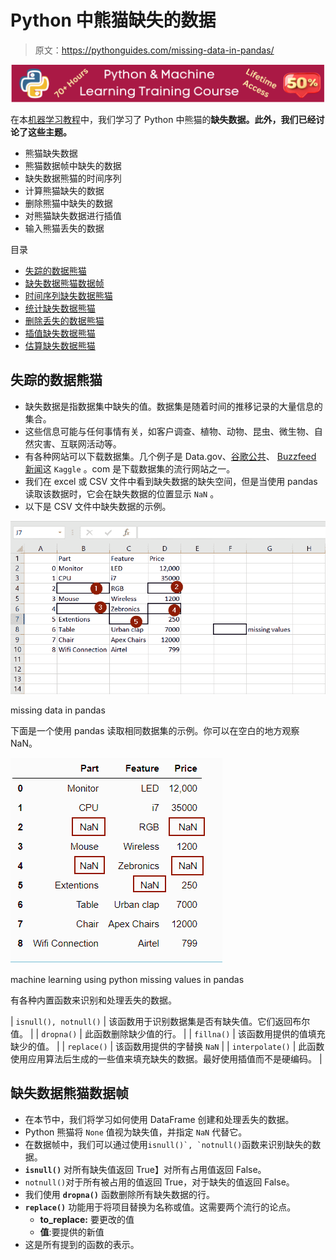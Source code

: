 # Python 中熊猫缺失的数据

> 原文：<https://pythonguides.com/missing-data-in-pandas/>

[![Python & Machine Learning training courses](img/49ec9c6da89a04c9f45bab643f8c765c.png)](https://sharepointsky.teachable.com/p/python-and-machine-learning-training-course)

在本[机器学习教程](https://pythonguides.com/machine-learning-using-python/)中，我们学习了 Python 中熊猫的**缺失数据。此外，我们已经讨论了这些主题。**

*   熊猫缺失数据
*   熊猫数据帧中缺失的数据
*   缺失数据熊猫的时间序列
*   计算熊猫缺失的数据
*   删除熊猫中缺失的数据
*   对熊猫缺失数据进行插值
*   输入熊猫丢失的数据

目录

[](#)

*   [失踪的数据熊猫](#Missing_Data_Pandas "Missing Data Pandas")
*   [缺失数据熊猫数据帧](#Missing_Data_Pandas_DataFrame "Missing Data Pandas DataFrame")
*   [时间序列缺失数据熊猫](#Time_Series_Missing_Data_Pandas "Time Series Missing Data Pandas")
*   [统计缺失数据熊猫](#Count_Missing_Data_Pandas "Count Missing Data Pandas")
*   [删除丢失的数据熊猫](#Remove_Missing_Data_Pandas "Remove Missing Data Pandas")
*   [插值缺失数据熊猫](#Interpolate_Missing_Data_Pandas "Interpolate Missing Data Pandas")
*   [估算缺失数据熊猫](#Impute_Missing_Data_Pandas "Impute Missing Data Pandas")

## 失踪的数据熊猫

*   缺失数据是指数据集中缺失的值。数据集是随着时间的推移记录的大量信息的集合。
*   这些信息可能与任何事情有关，如客户调查、植物、动物、昆虫、微生物、自然灾害、互联网活动等。
*   有各种网站可以下载数据集。几个例子是 Data.gov、[谷歌公共](https://console.cloud.google.com/marketplace/browse?filter=solution-type:dataset&_ga=2.190110701.775911225.1614209723-1328743109.1614209723&pli=1)、 [Buzzfeed 新闻](https://github.com/BuzzFeedNews)这 `Kaggle` 。com 是下载数据集的流行网站之一。
*   我们在 excel 或 CSV 文件中看到缺失数据的缺失空间，但是当使用 pandas 读取该数据时，它会在缺失数据的位置显示 `NaN` 。
*   以下是 CSV 文件中缺失数据的示例。

![machine learning using python pandas missing values](img/e2842047763c8681af484a99b09a7389.png "machine learning using python pandas missing values")

missing data in pandas

下面是一个使用 pandas 读取相同数据集的示例。你可以在空白的地方观察 NaN。

![machine learning using python missing values in pandas](img/0709dc875472ddeac22f373ecd42312a.png "machine learning using python missing values in pandas")

machine learning using python missing values in pandas

有各种内置函数来识别和处理丢失的数据。

| `isnull(), notnull()` | 该函数用于识别数据集是否有缺失值。它们返回布尔值。 |
| `dropna()` | 此函数删除缺少值的行。 |
| `fillna()` | 该函数用提供的值填充缺少的值。 |
| `replace()` | 该函数用提供的字替换 `NaN` |
| `interpolate()` | 此函数使用应用算法后生成的一些值来填充缺失的数据。最好使用插值而不是硬编码。 |

## 缺失数据熊猫数据帧

*   在本节中，我们将学习如何使用 DataFrame 创建和处理丢失的数据。
*   Python 熊猫将 `None` 值视为缺失值，并指定 `NaN` 代替它。
*   在数据帧中，我们可以通过使用``isnull()`, `notnull()``函数来识别缺失的数据。
*   **`isnull()`** 对所有缺失值返回 True】对所有占用值返回 False。
*   ``notnull()``对于所有被占用的值返回 True，对于缺失的值返回 False。
*   我们使用 **`dropna()`** 函数删除所有缺失数据的行。
*   **`replace()`** 功能用于将项目替换为名称或值。这需要两个流行的论点。
    *   **to_replace:** 要更改的值
    *   **值**:要提供的新值
*   这是所有提到的函数的表示。